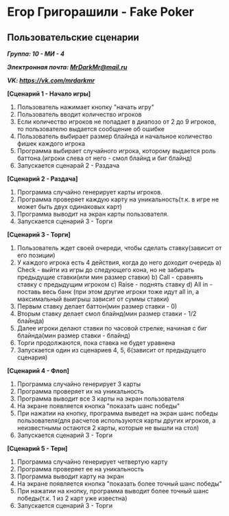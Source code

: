 # Егор Григорашили - Fake Poker

## Пользовательские сценарии

***Группа: 10 - МИ - 4***

***Электронная почта: MrDarkMr@mail.ru***

***VK: https://vk.com/mrdarkmr***

**[Сценарий 1 - Начало игры]**

1. Пользователь нажимает кнопку "начать игру"
2. Пользователь вводит количество игроков
3. Если количество игроков не попадает в диапозо от 2 до 9 игроков, то
   пользователю выдается сообщение об ошибке
4. Пользователь выбирает размер блайнда и начальное количество фишек каждого игрока
5. Программа выбирает случайного игрока, которому выдается роль баттона.(игроки слева от него - смол блайнд и биг блайнд)
6. Запускается сценарай 2 - Раздача

**[Сценарий 2 - Раздача]**

1. Программа случайно генерирует карты игроков.
2. Программа проверяет каждую карту на уникальность(т.к. в игре не может быть двух одинаковых карт)
3. Программа выводит на экран карты пользователя.
4. Запускается сценарий 3 - Торги

**[Сценарий 3 - Торги]**

1. Пользователь ждет своей очереди, чтобы сделать ставку(зависит от его позиции)
2. У каждого игрока есть 4 действия, когда до него доходит очередь
      a) Check - выйти из игры до следующего кона, но не забирать предыдущие ставки(или мин размер ставки)
      b) Call - сравнять ставку с предыдущим игроком
      c) Raise - поднять ставку
      d) All in - поставь весь банк (при этом другие игроки тоже идут all in, а максимальный выигрыш зависит от суммы ставки)
3. Первым ставку делает баттон(мин размер ставки - 0)
4. Вторым ставку делает смол блайнд(мин размер ставки - 1/2 блайнда)
5. Далее игроки делают ставки по часовой стрелке, начиная с биг блайнда(мин размер ставки - блайнд)
6. Торги продолжаются, пока ставка не будет уравнена
7. Запускается один из сценариев 4, 5, 6(зависит от предыдущего сценария)

**[Сценарий 4 - Флоп]**

1. Программа случайно генерирует 3 карты
2. Программа проверяет их на уникальность
3. Программа выводит все 3 карты на экран пользователя
4. На экране появляется кнопка "показать шанс победы"
5. При нажатии на кнопку, программа выведет на экран шанс победы пользователя(для расчетов
   используются карты других игроков, а неизвестнымы остаются 2 карты, которые не вышли на стол)
6. Запускается сценарий 3 - Торги

**[Сценарий 5 - Терн]**

1. Программа случайно генерирует четвертую карту
2. Программа проверяет ее на уникальность
3. Программа выводит карту на экран
4. На экране появляется кнопка "показать более точный шанс победы"
5. При нажатии на кнопку, программа выводит более точный шанс победы(т.к. 1 из 2 карт уже известна)
6. Запускается сценарий 3 - Торги





